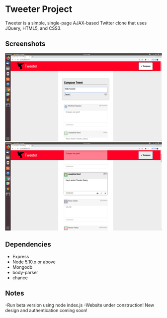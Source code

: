 # Tweeter Project

Tweeter is a simple, single-page AJAX-based Twitter clone that uses JQuery, HTML5, and CSS3.


## Screenshots

!["Tweet compose box"](https://raw.githubusercontent.com/jrajan20/tweeter/master/public/images/tweet-box.png)
!["Tweets"](https://raw.githubusercontent.com/jrajan20/tweeter/master/public/images/tweets.png)


## Dependencies

- Express
- Node 5.10.x or above
- Mongodb
- body-parser
- chance


## Notes

-Run beta version using node index.js
-Website under construction! New design and authentication coming soon! 
